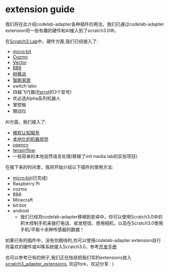 # extension guide
我们将在此介绍codelab-adapter各种插件的用法，我们已通过codelab-adapter extension将一些有趣的硬件和AI接入到了scratch3.0中。

在[Scratch3 Lab](https://blog.just4fun.site/Scratch3-Lab.html)中，硬件方面,我们已经接入了:

*  [micro:bit](http://microbit.org/)
*  [Cozmo](https://www.anki.com/en-us/cozmo)
*  [Vector](https://www.anki.com/en-us/vector)
*  [BB8](https://store.sphero.com/products/bb-8-by-sphero)
*  [树莓派](https://www.raspberrypi.org/)
*  [智能家居](https://blog.just4fun.site/scratch3-smart-home.html)
*  switch labo
*  四轴飞行器([Parrot](http://www.parrot.com.cn)的3个型号)
*  优必选Alpha系列机器人
*  掌控板
*  眼动仪

AI方面，我们接入了:

*  [微软认知服务](https://azure.microsoft.com/zh-cn/services/cognitive-services/)
*  [本地化的机器视觉](https://js.tensorflow.org/)
*  [opencv](https://opencv.org/)
*  [tensorflow](https://github.com/tensorflow/tensorflow)
*  一些简单的本地自然语言处理(移植了mit media lab的实验项目)

在接下来的时间里，我将开始介绍以下插件的使用方法:

*  [micro:bit](/user_guide/usage/)(已完成)
*  Raspberry Pi
*  cozmo
*  BB8
*  Minecraft
*  bit:bot
*  android
    *  我们已经将codelab-adapter移植到安卓中，你可以使用Scratch3.0中的积木控制手机来拨打电话、收发短信、使用相机，以及在Scratch3.0使用手机/平板十余种传感器的数据！


如果已有的插件中，没有你期待的,你可以使用codelab-adapter extension自行将喜欢的硬件或AI等系统接入Scratch3.0，参考[开发手册](/dev_guide/helloworld/)

也可以参考已有的例子,我们正在陆续把我们写的extensions放入[scratch3_adapter_extensions](https://github.com/Scratch3Lab/scratch3_adapter_extensions), 欢迎fork，欢迎分享 : )
